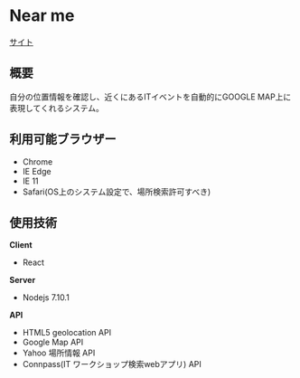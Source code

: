 # Near me

[サイト](https://hidden-mesa-14684.herokuapp.com/)

## 概要

自分の位置情報を確認し、近くにあるITイベントを自動的にGOOGLE MAP上に表現してくれるシステム。

## 利用可能ブラウザー

- Chrome
- IE Edge
- IE 11
- Safari(OS上のシステム設定で、場所検索許可すべき)

## 使用技術

**Client**

- React

**Server**

- Nodejs 7.10.1

**API**

- HTML5 geolocation API
- Google Map API
- Yahoo 場所情報 API
- Connpass(IT ワークショップ検索webアプリ) API
